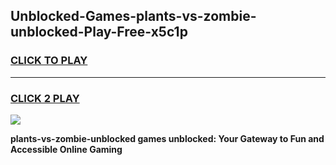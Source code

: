 
## Unblocked-Games-plants-vs-zombie-unblocked-Play-Free-x5c1p
<h3>
<a href="https://premium76.site?title=plants-vs-zombie-unblocked&ref=23A">CLICK TO PLAY</a></h3>
<hr>

<h3>
<a href="https://premium76.site?title=plants-vs-zombie-unblocked&ref=23A">CLICK 2 PLAY</a>
  
</h3>

<a href="https://premium76.site?title=plants-vs-zombie-unblocked&ref=23A"><img src="https://clearcache.store/games.png"></a>


**plants-vs-zombie-unblocked games unblocked: Your Gateway to Fun and Accessible Online Gaming**
